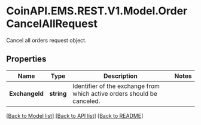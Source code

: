 # CoinAPI.EMS.REST.V1.Model.OrderCancelAllRequest
Cancel all orders request object.

## Properties

Name | Type | Description | Notes
------------ | ------------- | ------------- | -------------
**ExchangeId** | **string** | Identifier of the exchange from which active orders should be canceled. | 

[[Back to Model list]](../README.md#documentation-for-models) [[Back to API list]](../README.md#documentation-for-api-endpoints) [[Back to README]](../README.md)

